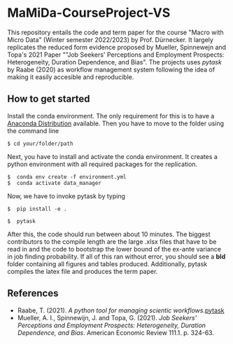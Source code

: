 # MaMiDa-CourseProject-VS

This repository entails the code and term paper for the course "Macro with Micro Data" (Winter semester 2022/2023) by Prof. Dürnecker. It largely replicates the reduced form evidence proposed by Mueller, Spinnewejn and Topa's 2021 Paper ""Job Seekers' Perceptions and Employment Prospects: Heterogeneity, Duration Dependence, and Bias". The projects uses *pytask* by Raabe (2020) as workflow management system following the idea of making it easily accesible and reproducible.

## How to get started

Install the conda environment. The only requirement for this is to have a [Anaconda Distribution](https://www.anaconda.com/products/distribution) available.
Then you have to move to the folder using the command line

```
$ cd your/folder/path
```

Next, you have to install and activate the conda environment. It creates a python environment with all required packages for the replication.

```
$  conda env create -f environment.yml
$  conda activate data_manager
```

Now, we have to invoke pytask by typing

```
$  pip install -e .

$  pytask
```

After this, the code should run between about 10 minutes. The biggest contributors to the compile length are the large .xlsx files that
have to be read in and the code to bootstrap the lower bound of the ex-ante variance in job finding probability.
If all of this ran without error, you should see a **bld** folder containing all figures and tables produced.
Additionally, pytask compiles the latex file and produces the term paper.

## References

- Raabe, T. (2021). *A python tool for managing scientic workflows*.[pytask](https://github.com/pytask-dev/pytask)
- Mueller, A. I., Spinnewijn, J. and Topa, G. (2021). *Job Seekers' Perceptions and Employment Prospects: Heterogeneity, Duration Dependence, and Bias*.
American Economic Review 111.1. p. 324-63.
